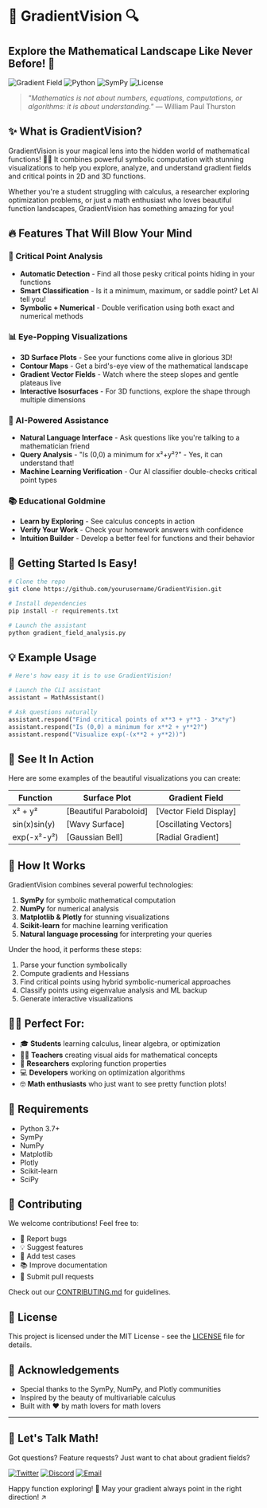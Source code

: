 # 🌊 GradientVision 🔍

## Explore the Mathematical Landscape Like Never Before! 🚀

![Gradient Field](https://img.shields.io/badge/Gradient-Vision-blue)
![Python](https://img.shields.io/badge/Python-3.7+-green)
![SymPy](https://img.shields.io/badge/SymPy-Powered-orange)
![License](https://img.shields.io/badge/License-MIT-yellow)

> *"Mathematics is not about numbers, equations, computations, or algorithms: it is about understanding."* — William Paul Thurston

## ✨ What is GradientVision?

GradientVision is your magical lens into the hidden world of mathematical functions! 🧙‍♂️ It combines powerful symbolic computation with stunning visualizations to help you explore, analyze, and understand gradient fields and critical points in 2D and 3D functions.

Whether you're a student struggling with calculus, a researcher exploring optimization problems, or just a math enthusiast who loves beautiful function landscapes, GradientVision has something amazing for you!

## 🔥 Features That Will Blow Your Mind

### 🔎 Critical Point Analysis
- **Automatic Detection** - Find all those pesky critical points hiding in your functions
- **Smart Classification** - Is it a minimum, maximum, or saddle point? Let AI tell you!
- **Symbolic + Numerical** - Double verification using both exact and numerical methods

### 📊 Eye-Popping Visualizations
- **3D Surface Plots** - See your functions come alive in glorious 3D! 
- **Contour Maps** - Get a bird's-eye view of the mathematical landscape
- **Gradient Vector Fields** - Watch where the steep slopes and gentle plateaus live
- **Interactive Isosurfaces** - For 3D functions, explore the shape through multiple dimensions

### 🤖 AI-Powered Assistance
- **Natural Language Interface** - Ask questions like you're talking to a mathematician friend
- **Query Analysis** - "Is (0,0) a minimum for x²+y²?" - Yes, it can understand that!
- **Machine Learning Verification** - Our AI classifier double-checks critical point types

### 📚 Educational Goldmine
- **Learn by Exploring** - See calculus concepts in action
- **Verify Your Work** - Check your homework answers with confidence
- **Intuition Builder** - Develop a better feel for functions and their behavior

## 🚀 Getting Started Is Easy!

```bash
# Clone the repo
git clone https://github.com/yourusername/GradientVision.git

# Install dependencies
pip install -r requirements.txt

# Launch the assistant
python gradient_field_analysis.py
```

## 💡 Example Usage

```python
# Here's how easy it is to use GradientVision!

# Launch the CLI assistant
assistant = MathAssistant()

# Ask questions naturally
assistant.respond("Find critical points of x**3 + y**3 - 3*x*y")
assistant.respond("Is (0,0) a minimum for x**2 + y**2?")
assistant.respond("Visualize exp(-(x**2 + y**2))")
```

## 📸 See It In Action

Here are some examples of the beautiful visualizations you can create:

| Function | Surface Plot | Gradient Field |
|----------|--------------|----------------|
| x² + y² | [Beautiful Paraboloid] | [Vector Field Display] |
| sin(x)sin(y) | [Wavy Surface] | [Oscillating Vectors] |
| exp(-x²-y²) | [Gaussian Bell] | [Radial Gradient] |

## 🧠 How It Works

GradientVision combines several powerful technologies:

1. **SymPy** for symbolic mathematical computation
2. **NumPy** for numerical analysis
3. **Matplotlib & Plotly** for stunning visualizations
4. **Scikit-learn** for machine learning verification
5. **Natural language processing** for interpreting your queries

Under the hood, it performs these steps:
1. Parse your function symbolically
2. Compute gradients and Hessians
3. Find critical points using hybrid symbolic-numerical approaches
4. Classify points using eigenvalue analysis and ML backup
5. Generate interactive visualizations

## 👨‍🔬 Perfect For:

- 🎓 **Students** learning calculus, linear algebra, or optimization
- 👩‍🏫 **Teachers** creating visual aids for mathematical concepts
- 🧪 **Researchers** exploring function properties
- 💻 **Developers** working on optimization algorithms
- 🤓 **Math enthusiasts** who just want to see pretty function plots!

## 📝 Requirements

- Python 3.7+
- SymPy
- NumPy
- Matplotlib
- Plotly
- Scikit-learn
- SciPy

## 🤝 Contributing

We welcome contributions! Feel free to:

- 🐛 Report bugs
- 💡 Suggest features
- 🧪 Add test cases
- 📚 Improve documentation
- 🔧 Submit pull requests

Check out our [CONTRIBUTING.md](CONTRIBUTING.md) for guidelines.

## 📄 License

This project is licensed under the MIT License - see the [LICENSE](LICENSE) file for details.

## 🙏 Acknowledgements

- Special thanks to the SymPy, NumPy, and Plotly communities
- Inspired by the beauty of multivariable calculus
- Built with ❤️ by math lovers for math lovers

---

## 💬 Let's Talk Math!

Got questions? Feature requests? Just want to chat about gradient fields?

[![Twitter](https://img.shields.io/badge/Twitter-@GradientVision-1DA1F2?style=flat&logo=twitter&logoColor=white)](https://twitter.com/)
[![Discord](https://img.shields.io/badge/Discord-Join%20Our%20Server-7289DA?style=flat&logo=discord&logoColor=white)](https://discord.gg/)
[![Email](https://img.shields.io/badge/Email-hello@gradientvision.example-D14836?style=flat&logo=gmail&logoColor=white)](mailto:hello@gradientvision.example)

Happy function exploring! 🎉 May your gradient always point in the right direction! ↗️
